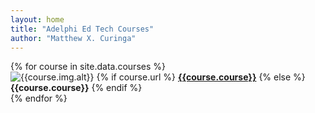 ```yaml
---
layout: home
title: "Adelphi Ed Tech Courses"
author: "Matthew X. Curinga"
---
```


<div class="row mt-4 p-4">
{% for course in site.data.courses %}
    <div class="col-md-2 rounded mb-4 shadow">
        <img class="rounded-top d-block img-fluid" src="img/{{course.img.src}}" alt="{{course.img.alt}}">
        {% if course.url %}
            <strong class="d-block text-center py-1"><a class="link-underline link-underline-opacity-0" href="{{course.url}}">{{course.course}}</a></strong>
        {% else %}
            <strong class="d-block text-center py-1">{{course.course}}</strong>
        {% endif %}
    </div>
{% endfor %}
</div>

